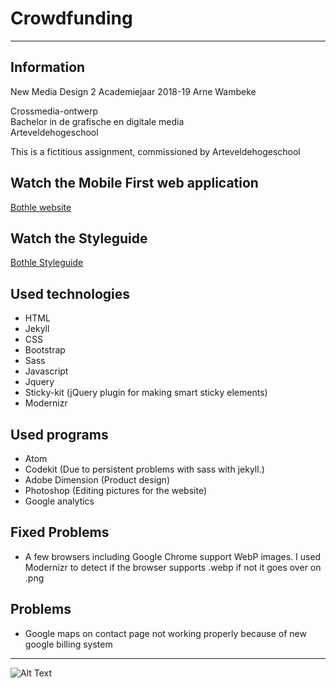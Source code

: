 # Crowdfunding
----------

Information
----------
New Media Design 2
Academiejaar 2018-19
Arne Wambeke

Crossmedia-ontwerp  
Bachelor in de grafische en digitale media  
Arteveldehogeschool  

This is a fictitious assignment, commissioned by Arteveldehogeschool


Watch the Mobile First web application
----------


[Bothle website](https://gdmgent-1819-nmd2.github.io/1819-crowdfunding-arnewamb/)


Watch the Styleguide
----------


[Bothle Styleguide](https://gdmgent-1819-nmd2.github.io/1819-crowdfunding-arnewamb/styleguide.html)

Used technologies
----------
* HTML
* Jekyll
* CSS
* Bootstrap
* Sass
* Javascript
* Jquery
* Sticky-kit (jQuery plugin for making smart sticky elements)
* Modernizr

Used programs
----------
* Atom
* Codekit (Due to persistent problems with sass with jekyll.)
* Adobe Dimension (Product design)
* Photoshop (Editing pictures for the website)
* Google analytics

Fixed Problems
----------
* A few browsers including Google Chrome support WebP images.
I used Modernizr to detect if the browser supports .webp if not it goes over on .png

Problems
----------
* Google maps on contact page not working properly because of new google billing system
----------

![Alt Text](https://media.giphy.com/media/l0HlOkDKibRudGiGc/giphy.gif)
